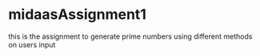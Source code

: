# midaasAssignment1
this is the assignment to generate prime numbers using different methods on users input
